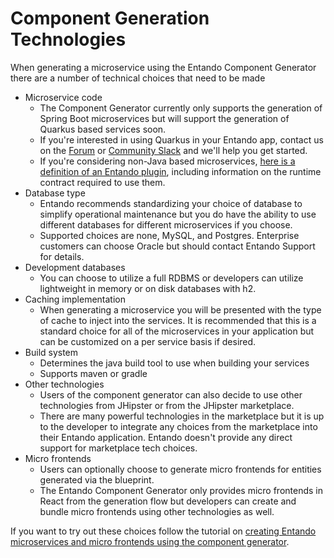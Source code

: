# Component Generation Technologies

When generating a microservice using the Entando Component Generator there are a number of technical choices that need to be made

* Microservice code
  * The Component Generator currently only supports the generation of Spring Boot microservices but will support the generation of Quarkus based services soon. 
  * If you're interested in using Quarkus in your Entando app, contact us on the [Forum](https://forum.entando.org/) or [Community Slack](https://join.slack.com/t/entandocommunity/shared_invite/zt-g609owdv-2K~YRh8zrI6lqlWo4aFWUw) and we'll help you get started.
  * If you're considering non-Java based microservices, [here is a definition of an Entando plugin](../curate/bundle-details.md#microservices-specifications), including information on the runtime contract required to use them. 
* Database type
  * Entando recommends standardizing your choice of database to simplify operational maintenance but you do have the ability to use different databases for different microservices if you choose.
  * Supported choices are none, MySQL, and Postgres. Enterprise customers can choose Oracle but should contact Entando Support for details.
* Development databases
  * You can choose to utilize a full RDBMS or developers can utilize lightweight in memory or on disk databases with h2.
* Caching implementation
  * When generating a microservice you will be presented with the type of cache to inject into the services. It is recommended that this is a standard choice for all of the microservices in your application but can be customized on a per service basis if desired.
* Build system
  * Determines the java build tool to use when building your services
  * Supports maven or gradle
* Other technologies
  * Users of the component generator can also decide to use other technologies from JHipster or from the JHipster marketplace.
  * There are many powerful technologies in the marketplace but it is up to the developer to integrate any choices from the marketplace into their Entando application. Entando doesn't provide any direct support for marketplace tech choices.
* Micro frontends
  * Users can optionally choose to generate micro frontends for entities generated via the blueprint.
  * The Entando Component Generator only provides micro frontends in React from the generation flow but developers can create and bundle micro frontends using other technologies as well. 

If you want to try out these choices follow the tutorial on [creating Entando microservices and micro frontends using the component generator](../../tutorials/create/ms/generate-microservices-and-micro-frontends.md).


